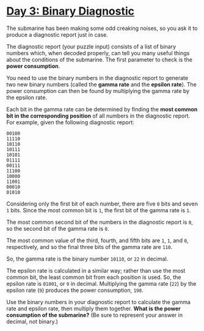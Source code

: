 # [Day 3: Binary Diagnostic](https://adventofcode.com/2021/day/3)

The submarine has been making some odd creaking noises, so you ask it to
produce a diagnostic report just in case.

The diagnostic report (your puzzle input) consists of a list of binary numbers
which, when decoded properly, can tell you many useful things about the conditions of the submarine. The first parameter to check is the **power consumption**.

You need to use the binary numbers in the diagnostic report to generate two new binary numbers (called the **gamma rate** and the **epsilon rate**). The power consumption can then be found by multiplying the gamma rate by the epsilon rate.

Each bit in the gamma rate can be determined by finding the **most common bit in the corresponding position** of all numbers in the diagnostic report. For example, given the following diagnostic report:

```
00100
11110
10110
10111
10101
01111
00111
11100
10000
11001
00010
01010
```

Considering only the first bit of each number, there are five ```0``` bits and seven ```1``` bits. Since the most common bit is ```1```, the first bit of the gamma rate is ```1```.

The most common second bit of the numbers in the diagnostic report is ```0```, so the second bit of the gamma rate is ```0```.

The most common value of the third, fourth, and fifth bits are ```1```, ```1```, and ```0```, respectively, and so the final three bits of the gamma rate are ```110```.

So, the gamma rate is the binary number ```10110```, or ```22``` in decimal.

The epsilon rate is calculated in a similar way; rather than use the most common bit, the least common bit from each position is used. So, the epsilon rate is ```01001```, or ```9``` in decimal. Multiplying the gamma rate (```22```) by the epsilon rate (```9```) produces the power consumption, ```198```.

Use the binary numbers in your diagnostic report to calculate the gamma rate and epsilon rate, then multiply them together. **What is the power consumption of the submarine?** (Be sure to represent your answer in decimal, not binary.)
